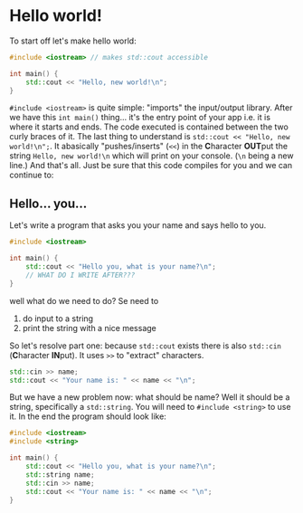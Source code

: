# Hello world!

To start off let's make hello world:
```cpp
#include <iostream> // makes std::cout accessible

int main() {
	std::cout << "Hello, new world!\n";
}
```
`#include <iostream>` is quite simple: "imports" the input/output library. After we have this `int main()` thing... it's the entry point of your app i.e. it is where it starts and ends. The code executed is contained between the two curly braces of it. The last thing to understand is `std::cout << "Hello, new world!\n";`. It abasically "pushes/inserts" (`<<`) in the **C**haracter **OUT**put the string `Hello, new world!\n` which will print on your console. (`\n` being a new line.) And that's all. Just be sure that this code compiles for you and we can continue to:
## Hello... you...

Let's write a program that asks you your name and says hello to you.
```cpp
#include <iostream>

int main() {
	std::cout << "Hello you, what is your name?\n";
	// WHAT DO I WRITE AFTER???
}
```
well what do we need to do? Se need to 
1. do input to a string
2. print the string with a nice message

So let's resolve part one: because `std::cout` exists there is also `std::cin` (**C**haracter **IN**put). It uses `>>` to "extract" characters.
```cpp
std::cin >> name;
std::cout << "Your name is: " << name << "\n";
```
But we have a new problem now: what should be name? Well it should be a string, specifically a `std::string`. You will need to `#include <string>` to use it. In the end the program should look like:
```cpp
#include <iostream>
#include <string>

int main() {
	std::cout << "Hello you, what is your name?\n";
	std::string name;
	std::cin >> name;
	std::cout << "Your name is: " << name << "\n";
}
```
